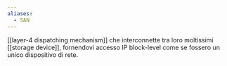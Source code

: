 ```yaml
---
aliases:
  - SAN
---
```


[[layer-4 dispatching mechanism]] che interconnette tra loro moltissimi [[storage device]], fornendovi accesso IP block-level come se fossero un unico dispositivo di rete.
